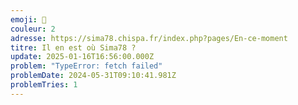 ```yaml
---
emoji: 🐺
couleur: 2
adresse: https://sima78.chispa.fr/index.php?pages/En-ce-moment
titre: Il en est où Sima78 ?
update: 2025-01-16T16:56:00.000Z
problem: "TypeError: fetch failed"
problemDate: 2024-05-31T09:10:41.981Z
problemTries: 1
---
```

